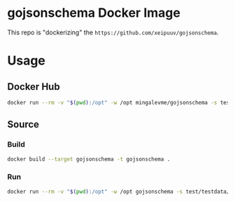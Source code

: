 # gojsonschema Docker Image

This repo is "dockerizing" the `https://github.com/xeipuuv/gojsonschema`.

# Usage

## Docker Hub
```sh
docker run --rm -v "$(pwd):/opt" -w /opt mingalevme/gojsonschema -s test/testdata/schema.json test/testdata/document-valid.json
```

## Source

### Build
```sh
docker build --target gojsonschema -t gojsonschema .
```

### Run
```sh
docker run --rm -v "$(pwd):/opt" -w /opt gojsonschema -s test/testdata/schema.json test/testdata/document-valid.json
```
